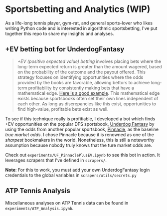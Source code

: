 # Sportsbetting and Analytics (WIP)
As a life-long tennis player, gym-rat, and general sports-lover who likes writing Python code and is interested in algorithmic sportsbetting, I've put together this repo to share my insights and analyses.

## +EV betting bot for UnderdogFantasy
> *+EV (positive expected value) betting* involves placing bets where the long-term expected return is greater than the amount wagered, based on the probability of the outcome and the payout offered.
This strategy focuses on identifying opportunities where the odds provided by the books are favorable, allowing bettors to achieve long-term profitability by consistently making bets that have a mathematical edge. [Here is a good example](https://oddsjam.com/betting-education/positive-expected-value-betting). This mathematical edge exists because sportsbooks often set their own lines independent of each other. As long as discrepancies like this exist, opportunities to find high-value, profitable bets exist as well.

To see if this technique really is profitiable, I developed a bot which finds +EV opportunities on the popular DFS sportsbook, [Underdog Fantasy](https://underdogfantasy.com/) by using the odds from another popular sportsbook, [Pinnacle](https://www.pinnacle.com/en/), as the baseline *true market odds*. I chose Pinnacle because it is renowned as one of the *sharpest* bookmakers in the world. Nonetheless, this is still a noteworthy assumption because nobody truly knows that the ture market odds are.

Check out `experiments/UF_PinnaclePlusEV.ipynb` to see this bot in action. It leverages scrapers that I've defined in `scrapers/`.

**Note**: For this to work, you must add your own UnderdogFantasy login credentials to the global variables in `scrapers/utils/secrets.py`

## ATP Tennis Analysis
Miscellaneous analyses on ATP Tennis data can be found in `experiments/ATP_Analysis.ipynb`. 

